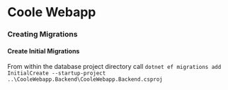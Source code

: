 # Coole Webapp

### Creating Migrations

#### Create Initial Migrations

From within the database project directory call `dotnet ef migrations add InitialCreate --startup-project ..\CooleWebapp.Backend\CooleWebapp.Backend.csproj`